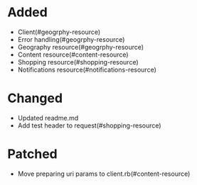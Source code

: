 # Added
- Client(#geogrphy-resource)
- Error handling(#geogrphy-resource)
- Geography resource(#geogrphy-resource)
- Content resource(#content-resource)
- Shopping resource(#shopping-resource)
- Notifications resource(#notifications-resource)
# Changed
- Updated readme.md
- Add test header to request(#shopping-resource)
# Patched
- Move preparing uri params to client.rb(#content-resource)
